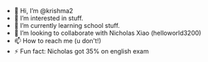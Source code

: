 - 👋 Hi, I’m @krishma2
- 👀 I’m interested in stuff. 
- 🌱 I’m currently learning school stuff.
- 💞️ I’m looking to collaborate with Nicholas Xiao (helloworld3200)
- 📫 How to reach me (u don't!)
- ⚡ Fun fact: Nicholas got 35% on english exam

<!---
krishma2/krishma2 is a ✨ special ✨ repository because its `README.md` (this file) appears on your GitHub profile.
You can click the Preview link to take a look at your changes.
--->
